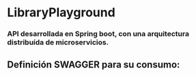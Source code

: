 # LibraryPlayground
### API desarrollada en Spring boot, con una arquitectura distribuída de microservicios.
## Definición SWAGGER para su consumo:
